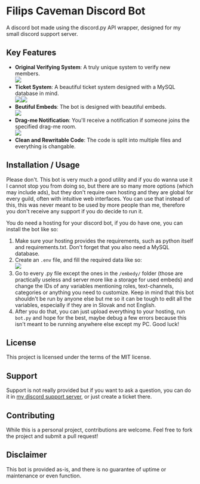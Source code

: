 # Filips Caveman Discord Bot

A discord bot made using the discord.py API wrapper, designed for my small discord support server.

## Key Features

- **Original Verifying System**: A truly unique system to verify new members.<br>![](https://drive.google.com/uc?id=1aCwpQ7-nuKpblOQ14Axl5ZgGfPXBMo_n)
- **Ticket System**: A beautiful ticket system designed with a MySQL database in mind.<br>![](https://drive.google.com/uc?id=1aUq0S93xkS3lOO88p8IU31SjbFJyk7Pb)![](https://drive.google.com/uc?id=1aNkBkCalLAT1UQQBGu96Km16D26b3Jl_)
- **Beutiful Embeds**: The bot is designed with beautiful embeds.<br>![](https://drive.google.com/uc?id=1aL-RU10RQMUuOFYxpijlC6D33_glPNTZ)
- **Drag-me Notification**: You'll receive a notification if someone joins the specified drag-me room.<br>![](https://drive.google.com/uc?id=1aDNOqPL7Yoc7sUWsVAUO0BDxni3Aq20Y)
- **Clean and Rewritable Code**: The code is split into multiple files and everything is changable.

## Installation / Usage

Please don't. This bot is very much a good utility and if you do wanna use it I cannot stop you from doing so, but there are so many more options (which may include ads),  but they don't require own hosting and they are global for every guild, often with intuitive web interfaces. You can use that instead of this, this was never meant to be used by more people than me, therefore you don't receive any support if you do decide to run it.

You do need a hosting for your discord bot, if you do have one, you can install the bot like so:
1. Make sure your hosting provides the requirements, such as python itself and requirements.txt. Don't forget that you also need a MySQL database.
2. Create an `.env` file, and fill the required data like so:<br>![](https://drive.google.com/uc?id=1a1O2XsqYWIq3ItXaeyFpaTz8hzKtjBOu)
3. Go to every .py file except the ones in the `/embedy/` folder (those are practically useless and server more like a storage for used embeds) and change the IDs of any variables mentioning roles, text-channels, categories or anything you need to customize. Keep in mind that this bot shouldn't be run by anyone else but me so it can be tough to edit all the variables, especially if they are in Slovak and not English.
4. After you do that, you can just upload everything to your hosting, run `bot.py` and hope for the best, maybe debug a few errors because this isn't meant to be running anywhere else except my PC. Good luck!

## License

This project is licensed under the terms of the MIT license.

## Support

Support is not really provided but if you want to ask a question, you can do it in [my discord support server](https://discord.gg/KE5JA2dT6v), or just create a ticket there.

## Contributing

While this is a personal project, contributions are welcome. Feel free to fork the project and submit a pull request!

## Disclaimer

This bot is provided as-is, and there is no guarantee of uptime or maintenance or even function.


